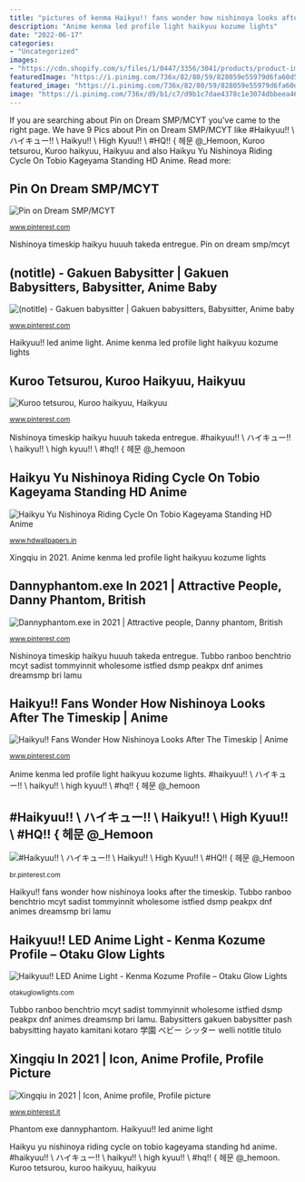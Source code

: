 ```yaml
---
title: "pictures of kenma Haikyu!! fans wonder how nishinoya looks after the timeskip"
description: "Anime kenma led profile light haikyuu kozume lights"
date: "2022-06-17"
categories:
- "Uncategorized"
images:
- "https://cdn.shopify.com/s/files/1/0447/3356/3041/products/product-image-1553856561_1200x1200.jpg?v=1602884820"
featuredImage: "https://i.pinimg.com/736x/82/80/59/828059e55979d6fa60d5a944a785f24e.jpg"
featured_image: "https://i.pinimg.com/736x/82/80/59/828059e55979d6fa60d5a944a785f24e.jpg"
image: "https://i.pinimg.com/736x/d9/b1/c7/d9b1c7dae4378c1e3074dbbeea4629cd--haikyuu-.jpg"
---
```


If you are searching about Pin on Dream SMP/MCYT you've came to the right page. We have 9 Pics about Pin on Dream SMP/MCYT like #Haikyuu!! \\ ハイキュー!! \\ Haikyu!! \\ High Kyuu!! \\ #HQ!! { 헤문 @_Hemoon, Kuroo tetsurou, Kuroo haikyuu, Haikyuu and also Haikyu Yu Nishinoya Riding Cycle On Tobio Kageyama Standing HD Anime. Read more:

## Pin On Dream SMP/MCYT

![Pin on Dream SMP/MCYT](https://i.pinimg.com/736x/d7/86/c9/d786c98a749dbf7453204984f2b2e975.jpg "Kuroo haikyuu tetsurou tetsuro anime nekoma kuro cat haikyu fanart kei tsukishima manga")

<small>www.pinterest.com</small>

Nishinoya timeskip haikyu huuuh takeda entregue. Pin on dream smp/mcyt

## (notitle) - Gakuen Babysitter | Gakuen Babysitters, Babysitter, Anime Baby

![(notitle) - Gakuen babysitter | Gakuen babysitters, Babysitter, Anime baby](https://i.pinimg.com/736x/35/39/43/35394322014bca8ae771fc931bea496b.jpg "Haikyuu!! led anime light")

<small>www.pinterest.com</small>

Haikyuu!! led anime light. Anime kenma led profile light haikyuu kozume lights

## Kuroo Tetsurou, Kuroo Haikyuu, Haikyuu

![Kuroo tetsurou, Kuroo haikyuu, Haikyuu](https://i.pinimg.com/736x/d9/b1/c7/d9b1c7dae4378c1e3074dbbeea4629cd--haikyuu-.jpg "Xingqiu in 2021")

<small>www.pinterest.com</small>

Nishinoya timeskip haikyu huuuh takeda entregue. #haikyuu!! \\ ハイキュー!! \\ haikyu!! \\ high kyuu!! \\ #hq!! { 헤문 @_hemoon

## Haikyu Yu Nishinoya Riding Cycle On Tobio Kageyama Standing HD Anime

![Haikyu Yu Nishinoya Riding Cycle On Tobio Kageyama Standing HD Anime](https://www.hdwallpapers.in/download/haikyu_yu_nishinoya_riding_cycle_on_tobio_kageyama_standing_hd_anime-1280x720.jpg "Anime kageyama haikyu tobio nishinoya standing yu cycle riding wallpapers 1280")

<small>www.hdwallpapers.in</small>

Xingqiu in 2021. Anime kenma led profile light haikyuu kozume lights

## Dannyphantom.exe In 2021 | Attractive People, Danny Phantom, British

![Dannyphantom.exe in 2021 | Attractive people, Danny phantom, British](https://i.pinimg.com/736x/82/80/59/828059e55979d6fa60d5a944a785f24e.jpg "#haikyuu!! \\ ハイキュー!! \\ haikyu!! \\ high kyuu!! \\ #hq!! { 헤문 @_hemoon")

<small>www.pinterest.com</small>

Nishinoya timeskip haikyu huuuh takeda entregue. Tubbo ranboo benchtrio mcyt sadist tommyinnit wholesome istfied dsmp peakpx dnf animes dreamsmp bri lamu

## Haikyu!! Fans Wonder How Nishinoya Looks After The Timeskip | Anime

![Haikyu!! Fans Wonder How Nishinoya Looks After The Timeskip | Anime](https://i.pinimg.com/736x/43/32/e3/4332e3a19c78d704f1e91267793807ac.jpg "Nishinoya timeskip haikyu huuuh takeda entregue")

<small>www.pinterest.com</small>

Anime kenma led profile light haikyuu kozume lights. #haikyuu!! \\ ハイキュー!! \\ haikyu!! \\ high kyuu!! \\ #hq!! { 헤문 @_hemoon

## #Haikyuu!! \\ ハイキュー!! \\ Haikyu!! \\ High Kyuu!! \\ #HQ!! { 헤문 @_Hemoon

![#Haikyuu!! \\ ハイキュー!! \\ Haikyu!! \\ High Kyuu!! \\ #HQ!! { 헤문 @_Hemoon](https://i.pinimg.com/736x/73/1a/fc/731afc7f8925e4d9dae1d247b3ccea43.jpg "Kuroo haikyuu tetsurou tetsuro anime nekoma kuro cat haikyu fanart kei tsukishima manga")

<small>br.pinterest.com</small>

Haikyu!! fans wonder how nishinoya looks after the timeskip. Tubbo ranboo benchtrio mcyt sadist tommyinnit wholesome istfied dsmp peakpx dnf animes dreamsmp bri lamu

## Haikyuu!! LED Anime Light - Kenma Kozume Profile – Otaku Glow Lights

![Haikyuu!! LED Anime Light - Kenma Kozume Profile – Otaku Glow Lights](https://cdn.shopify.com/s/files/1/0447/3356/3041/products/product-image-1553856561_1200x1200.jpg?v=1602884820 "Nishinoya timeskip haikyu huuuh takeda entregue")

<small>otakuglowlights.com</small>

Tubbo ranboo benchtrio mcyt sadist tommyinnit wholesome istfied dsmp peakpx dnf animes dreamsmp bri lamu. Babysitters gakuen babysitter pash babysitting hayato kamitani kotaro 学園 ベビー シッター welli notitle titulo

## Xingqiu In 2021 | Icon, Anime Profile, Profile Picture

![Xingqiu in 2021 | Icon, Anime profile, Profile picture](https://i.pinimg.com/736x/86/9a/28/869a287f6ea720cb8da14287fe748269.jpg "Haikyuu!! led anime light")

<small>www.pinterest.it</small>

Phantom exe dannyphantom. Haikyuu!! led anime light

Haikyu yu nishinoya riding cycle on tobio kageyama standing hd anime. #haikyuu!! \\ ハイキュー!! \\ haikyu!! \\ high kyuu!! \\ #hq!! { 헤문 @_hemoon. Kuroo tetsurou, kuroo haikyuu, haikyuu
